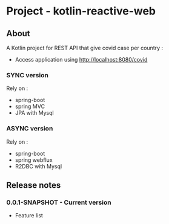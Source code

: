 # Project - kotlin-reactive-web

## About

A Kotlin project for REST API that give covid case per country :

* Access application using [http://localhost:8080/covid](http://localhost:8080/covid)

### SYNC version

Rely on :

* spring-boot
* spring MVC
* JPA with Mysql

### ASYNC version

Rely on :

* spring-boot
* spring webflux
* R2DBC with Mysql


## Release notes

### 0.0.1-SNAPSHOT - Current version

* Feature list
